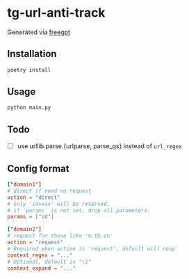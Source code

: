 # tg-url-anti-track

Generated via [freegpt](https://freegpt.one)

## Installation

```bash
poetry install
```

## Usage

```bash
python main.py
```

## Todo

- [ ] use urllib.parse.{urlparse, parse_qs} instead of `url_regex`

## Config format

```toml
["domain1"]
# direct if need no request
action = "direct"
# only 'id=xxx' will be reserved.
# if `params` is not set, drop all parameters.
params = ["id"] 

["domain2"]
# request for those like 'm.tb.cn'
action = "request"
# Required when action is 'request', default will noop
context_regex = "..." 
# Optional, default is "\1"
context_expand = "..." 

```
